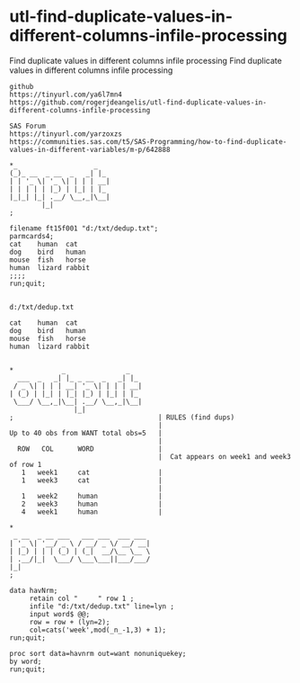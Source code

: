 # utl-find-duplicate-values-in-different-columns-infile-processing
Find duplicate values in different columns infile processing
    Find duplicate values in different columns infile processing

    github
    https://tinyurl.com/ya6l7mn4
    https://github.com/rogerjdeangelis/utl-find-duplicate-values-in-different-columns-infile-processing

    SAS Forum
    https://tinyurl.com/yarzoxzs
    https://communities.sas.com/t5/SAS-Programming/how-to-find-duplicate-values-in-different-variables/m-p/642888

    *_                   _
    (_)_ __  _ __  _   _| |_
    | | '_ \| '_ \| | | | __|
    | | | | | |_) | |_| | |_
    |_|_| |_| .__/ \__,_|\__|
            |_|
    ;

    filename ft15f001 "d:/txt/dedup.txt";
    parmcards4;
    cat    human  cat
    dog    bird   human
    mouse  fish   horse
    human  lizard rabbit
    ;;;;
    run;quit;


    d:/txt/dedup.txt

    cat    human  cat
    dog    bird   human
    mouse  fish   horse
    human  lizard rabbit


    *            _               _
      ___  _   _| |_ _ __  _   _| |_
     / _ \| | | | __| '_ \| | | | __|
    | (_) | |_| | |_| |_) | |_| | |_
     \___/ \__,_|\__| .__/ \__,_|\__|
                    |_|
    ;                                    | RULES (find dups)
                                         |
    Up to 40 obs from WANT total obs=5   |
                                         |
      ROW   COL      WORD                |
                                         |  Cat appears on week1 and week3 of row 1
       1   week1     cat                 |
       1   week3     cat                 |
                                         |
       1   week2     human               |
       2   week3     human               |
       4   week1     human               |

    *
     _ __  _ __ ___   ___ ___  ___ ___
    | '_ \| '__/ _ \ / __/ _ \/ __/ __|
    | |_) | | | (_) | (_|  __/\__ \__ \
    | .__/|_|  \___/ \___\___||___/___/
    |_|
    ;

    data havNrm;
         retain col "     " row 1 ;
         infile "d:/txt/dedup.txt" line=lyn ;
         input word$ @@;
         row = row + (lyn=2);
         col=cats('week',mod(_n_-1,3) + 1);
    run;quit;

    proc sort data=havnrm out=want nonuniquekey;
    by word;
    run;quit;


